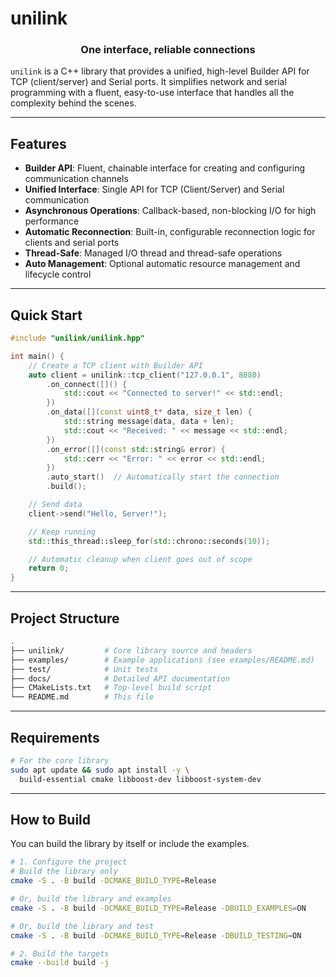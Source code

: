 # unilink

<h3 align="center">One interface, reliable connections</h3>

`unilink` is a C++ library that provides a unified, high-level Builder API for TCP (client/server) and Serial ports. It simplifies network and serial programming with a fluent, easy-to-use interface that handles all the complexity behind the scenes.

---

## Features

- **Builder API**: Fluent, chainable interface for creating and configuring communication channels
- **Unified Interface**: Single API for TCP (Client/Server) and Serial communication
- **Asynchronous Operations**: Callback-based, non-blocking I/O for high performance
- **Automatic Reconnection**: Built-in, configurable reconnection logic for clients and serial ports
- **Thread-Safe**: Managed I/O thread and thread-safe operations
- **Auto Management**: Optional automatic resource management and lifecycle control

---

## Quick Start

```cpp
#include "unilink/unilink.hpp"

int main() {
    // Create a TCP client with Builder API
    auto client = unilink::tcp_client("127.0.0.1", 8080)
        .on_connect([]() {
            std::cout << "Connected to server!" << std::endl;
        })
        .on_data([](const uint8_t* data, size_t len) {
            std::string message(data, data + len);
            std::cout << "Received: " << message << std::endl;
        })
        .on_error([](const std::string& error) {
            std::cerr << "Error: " << error << std::endl;
        })
        .auto_start()  // Automatically start the connection
        .build();

    // Send data
    client->send("Hello, Server!");

    // Keep running
    std::this_thread::sleep_for(std::chrono::seconds(10));

    // Automatic cleanup when client goes out of scope
    return 0;
}
```

---

## Project Structure

```bash
.
├── unilink/         # Core library source and headers
├── examples/        # Example applications (see examples/README.md)
├── test/            # Unit tests
├── docs/            # Detailed API documentation
├── CMakeLists.txt   # Top-level build script
└── README.md        # This file
```

---

## Requirements

```bash
# For the core library
sudo apt update && sudo apt install -y \
  build-essential cmake libboost-dev libboost-system-dev
```

---

## How to Build

You can build the library by itself or include the examples.

```bash
# 1. Configure the project
# Build the library only
cmake -S . -B build -DCMAKE_BUILD_TYPE=Release

# Or, build the library and examples
cmake -S . -B build -DCMAKE_BUILD_TYPE=Release -DBUILD_EXAMPLES=ON

# Or, build the library and test
cmake -S . -B build -DCMAKE_BUILD_TYPE=Release -DBUILD_TESTING=ON

# 2. Build the targets
cmake --build build -j
```
